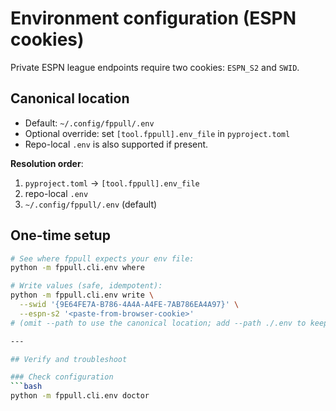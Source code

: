 # Environment configuration (ESPN cookies)

Private ESPN league endpoints require two cookies: `ESPN_S2` and `SWID`.

## Canonical location

- Default: `~/.config/fppull/.env`
- Optional override: set `[tool.fppull].env_file` in `pyproject.toml`
- Repo-local `.env` is also supported if present.

**Resolution order**:
1. `pyproject.toml` → `[tool.fppull].env_file`
2. repo-local `.env`
3. `~/.config/fppull/.env` (default)

## One-time setup

```bash
# See where fppull expects your env file:
python -m fppull.cli.env where

# Write values (safe, idempotent):
python -m fppull.cli.env write \
  --swid '{9E64FE7A-B786-4A4A-A4FE-7AB786EA4A97}' \
  --espn-s2 '<paste-from-browser-cookie>'
# (omit --path to use the canonical location; add --path ./.env to keep it repo-local)

---

## Verify and troubleshoot

### Check configuration
```bash
python -m fppull.cli.env doctor